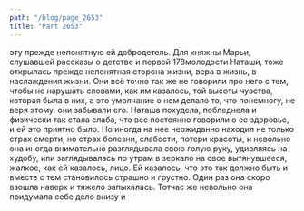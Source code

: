 ```yaml
---
path: "/blog/page_2653"
title: "Part 2653"
---
```


эту прежде непонятную ей добродетель. Для княжны Марьи, слушавшей рассказы о детстве и первой 178молодости Наташи, тоже открылась прежде непонятная сторона жизни, вера в жизнь, в наслаждения жизни.
Они всё точно так же не говорили про него с тем, чтобы не нарушать словами, как им казалось, той высоты чувства, которая была в них, а это умолчание о нем делало то, что понемногу, не веря этому, они забывали его.
Наташа похудела, побледнела и физически так стала слаба, что все постоянно говорили о ее здоровье, и ей это приятно было. Но иногда на нее неожиданно находил не только страх смерти, но страх болезни, слабости, потери красоты, и невольно она иногда внимательно разглядывала свою голую руку, удивляясь на худобу, или заглядывалась по утрам в зеркало на свое вытянувшееся, жалкое, как ей казалось, лицо. Ей казалось, что это так должно быть и вместе с тем становилось страшно и грустно.
Один раз она скоро взошла наверх и тяжело запыхалась. Тотчас же невольно она придумала себе дело внизу и
